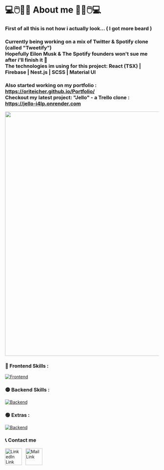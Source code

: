 # 💻🖱️🎹🎸  About me  🎸🎹🖱️💻 
### First of all this is not how i actually look... ( I got more beard ) 
### Currently being working on a mix of Twitter & Spotify clone (called "Tweetify")<br> Hopefully Eilon Musk & The Spotify founders won't sue me after i'll finish it 🤞 <br> The technologies im using for this project: React (TSX) | Firebase | Nest.js | SCSS | Material UI
###  Also started working on my portfolio : https://oriteicher.github.io/Portfolio/ <br>  Checkout my latest project: "Jello" - a Trello clone : [https://jello-i4lp.onrender.com ](https://jello-i4lp.onrender.com/#/board/642bfd4ba630b6e9a10f9085) 
<img src="https://github.com/OriTeicher/OriTeicher/assets/101281765/8b865222-d8e5-40bb-951a-df311c5d6442" style="width:800px;">

### 🔴 Frontend Skills :
[![Frontend](https://skillicons.dev/icons?i=react,vue,ts,js,html,css,sass,bootstrap)](https://skillicons.dev)

### 🟡 Backend Skills : 
[![Backend](https://skillicons.dev/icons?i=nodejs,express,nest,mongodb,firebase)](https://skillicons.dev)

### 🟢 Extras : 
[![Backend](https://skillicons.dev/icons?i=c,redux,postman)](https://skillicons.dev)

### 📞 Contact me  
[<img alt="LinkedIn Link" width="55px" src="https://user-images.githubusercontent.com/104992892/223940207-75cc968e-3f13-4828-b371-896c848bd6d4.png" />](your-link)
&nbsp;
[<img alt="Mail Link" width="55px" height="55px" src="https://user-images.githubusercontent.com/104992892/223945350-dea569fa-1854-4801-b741-b6ee5223bcab.png" />](mailto:your-mail)
